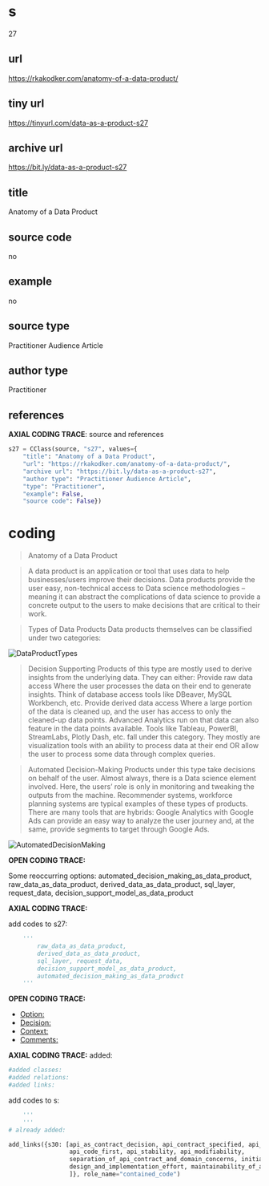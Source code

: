 # s 
27
## url
https://rkakodker.com/anatomy-of-a-data-product/
## tiny url
https://tinyurl.com/data-as-a-product-s27
## archive url
https://bit.ly/data-as-a-product-s27
## title
Anatomy of a Data Product
## source code
no
## example
no
## source type 
Practitioner Audience Article
## author type
Practitioner
## references

**AXIAL CODING TRACE**: source and references
``` python
s27 = CClass(source, "s27", values={
    "title": "Anatomy of a Data Product",
    "url": "https://rkakodker.com/anatomy-of-a-data-product/",
    "archive url": "https://bit.ly/data-as-a-product-s27",
    "author type": "Practitioner Audience Article",
    "type": "Practitioner",
    "example": False,
    "source code": False})
``` 

# coding

> Anatomy of a Data Product

> A data product is an application or tool that uses data to help businesses/users improve their decisions. Data products provide the user easy, non-technical access to Data science methodologies – meaning it can abstract the complications of data science to provide a concrete output to the users to make decisions that are critical to their work.

> Types of Data Products
Data products themselves can be classified under two categories:

![DataProductTypes](https://rkakodker.com/wp-content/uploads/2021/11/Frame-5-1024x553.png)

> Decision Supporting
Products of this type are mostly used to derive insights from the underlying data. They can either:
Provide raw data access
Where the user processes the data on their end to generate insights. Think of database access tools like DBeaver, MySQL Workbench, etc.
Provide derived data access
Where a large portion of the data is cleaned up, and the user has access to only the cleaned-up data points. Advanced Analytics run on that data can also feature in the data points available. Tools like Tableau, PowerBI, StreamLabs, Plotly Dash, etc. fall under this category. They mostly are visualization tools with an ability to process data at their end OR allow the user to process some data through complex queries.

> Automated Decision-Making
Products under this type take decisions on behalf of the user. Almost always, there is a Data science element involved. Here, the users’ role is only in monitoring and tweaking the outputs from the machine. Recommender systems, workforce planning systems are typical examples of these types of products.
There are many tools that are hybrids: Google Analytics with Google Ads can provide an easy way to analyze the user journey and, at the same, provide segments to target through Google Ads.

![AutomatedDecisionMaking](https://rkakodker.com/wp-content/uploads/2021/11/Frame-6-1024x553.png)

**OPEN CODING TRACE:**

Some reoccurring options: automated_decision_making_as_data_product, raw_data_as_data_product, derived_data_as_data_product, sql_layer, request_data, decision_support_model_as_data_product

**AXIAL CODING TRACE:**

add codes to s27: 
``` python 
    '''
        raw_data_as_data_product, 
        derived_data_as_data_product,
        sql_layer, request_data, 
        decision_support_model_as_data_product,
        automated_decision_making_as_data_product
    '''
```
















































**OPEN CODING TRACE:**
- <ins>Option: </ins>
- <ins>Decision: </ins>
- <ins>Context: </ins>
- <ins>Comments: </ins>

**AXIAL CODING TRACE:**
added:
``` python
#added classes: 
#added relations: 
#added links: 
``` 
add codes to s: 
``` python 
    '''
    '''
# already added: 
```
```python
add_links({s30: [api_as_contract_decision, api_contract_specified, api_contract_specified_first,
                 api_code_first, api_stability, api_modifiability,
                 separation_of_api_contract_and_domain_concerns, initial_effort_required,
                 design_and_implementation_effort, maintainability_of_api_and_consumers, api_understandability
                 ]}, role_name="contained_code")
```
